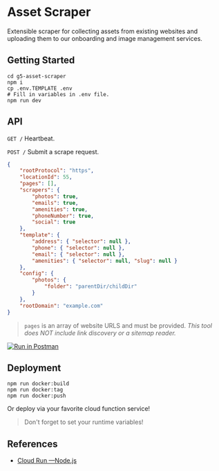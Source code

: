 # Asset Scraper

Extensible scraper for collecting assets from existing websites and uploading them to our onboarding and image management services.

## Getting Started

```
cd g5-asset-scraper
npm i
cp .env.TEMPLATE .env
# Fill in variables in .env file.
npm run dev
```

## API

`GET /` Heartbeat. 

`POST /` Submit a scrape request.

``` json
{
    "rootProtocol": "https",
    "locationId": 55,
    "pages": [],
    "scrapers": {
        "photos": true,
        "emails": true,
        "amenities": true,
        "phoneNumber": true,
        "social": true
    },
    "template": {
        "address": { "selector": null },
        "phone": { "selector": null },
        "email": { "selector": null },
        "amenities": { "selector": null, "slug": null } 
    },
    "config": {
        "photos": {
            "folder": "parentDir/childDir"
        }
    },
    "rootDomain": "example.com"
}
```
> `pages` is an array of website URLS and must be provided. _This tool does NOT include link discovery or a sitemap reader._

[![Run in Postman](https://run.pstmn.io/button.svg)](https://app.getpostman.com/run-collection/04b766ca2d72e54e2c60)

## Deployment

```
npm run docker:build
npm run docker:tag
npm run docker:push
```

Or deploy via your favorite cloud function service!

> Don't forget to set your runtime variables!

## References

- [Cloud Run —Node.js](https://cloud.google.com/run/docs/quickstarts/build-and-deploy#node.js)